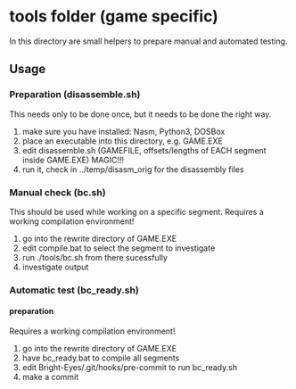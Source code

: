 # tools folder (game specific)

In this directory are small helpers to prepare manual and automated testing.

## Usage
### Preparation (disassemble.sh)
This needs only to be done once, but it needs to be done the right way.
1. make sure you have installed: Nasm, Python3, DOSBox
2. place an executable into this directory, e.g. GAME.EXE
3. edit disassemble.sh (GAMEFILE, offsets/lengths of EACH segment inside GAME.EXE) MAGIC!!!
4. run it, check in ../temp/disasm_orig for the disassembly files

### Manual check (bc.sh)
This should be used while working on a specific segment.
Requires a working compilation environment!
1. go into the rewrite directory of GAME.EXE
2. edit compile.bat to select the segment to investigate
3. run ./tools/bc.sh from there sucessfully
4. investigate output

### Automatic test (bc_ready.sh)
#### preparation 
Requires a working compilation environment!
1. go into the rewrite directory of GAME.EXE
2. have bc_ready.bat to compile all segments
3. edit Bright-Eyes/.git/hooks/pre-commit to run bc_ready.sh
4. make a commit
